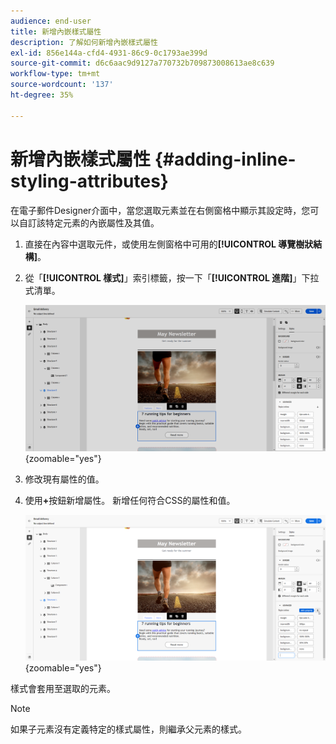 ```yaml
---
audience: end-user
title: 新增內嵌樣式屬性
description: 了解如何新增內嵌樣式屬性
exl-id: 856e144a-cfd4-4931-86c9-0c1793ae399d
source-git-commit: d6c6aac9d9127a770732b709873008613ae8c639
workflow-type: tm+mt
source-wordcount: '137'
ht-degree: 35%

---
```


# 新增內嵌樣式屬性 {#adding-inline-styling-attributes}

在電子郵件Designer介面中，當您選取元素並在右側窗格中顯示其設定時，您可以自訂該特定元素的內嵌屬性及其值。

1. 直接在內容中選取元件，或使用左側窗格中可用的&#x200B;**[!UICONTROL 導覽樹狀結構]**。

1. 從「**[!UICONTROL 樣式]**」索引標籤，按一下「**[!UICONTROL 進階]**」下拉式清單。

   ![已開啟[進階]下拉式功能表的[樣式]索引標籤。](assets/styles_1.png){zoomable="yes"}

1. 修改現有屬性的值。

1. 使用&#x200B;**+**&#x200B;按鈕新增屬性。 新增任何符合CSS的屬性和值。

   ![顯示+按鈕以新增符合CSS的屬性的進階區段。](assets/styles_2.png){zoomable="yes"}

樣式會套用至選取的元素。

>[!NOTE]
>
>如果子元素沒有定義特定的樣式屬性，則繼承父元素的樣式。
